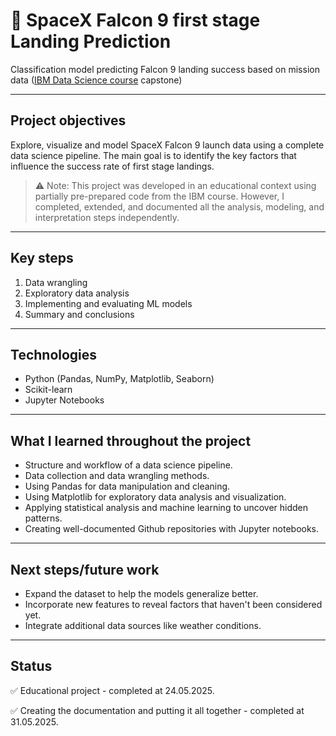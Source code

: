 # 🚀 SpaceX Falcon 9 first stage Landing Prediction
Classification model predicting Falcon 9 landing success based on mission data ([IBM Data Science course](https://www.coursera.org/account/accomplishments/professional-cert/92W1QUBMSKQQ) capstone)

---

## Project objectives

Explore, visualize and model SpaceX Falcon 9 launch data using a complete data science pipeline. The main goal is to identify the key factors that influence the success rate of first stage landings.

> ⚠️ Note: This project was developed in an educational context using partially pre-prepared code from the IBM course. However, I completed, extended, and documented all the analysis, modeling, and interpretation steps independently.

---

## Key steps

1. Data wrangling
2. Exploratory data analysis
3. Implementing and evaluating ML models
4. Summary and conclusions

---

## Technologies

- Python (Pandas, NumPy, Matplotlib, Seaborn)
- Scikit-learn
- Jupyter Notebooks

---

## What I learned throughout the project

- Structure and workflow of a data science pipeline.
- Data collection and data wrangling methods.
- Using Pandas for data manipulation and cleaning.
- Using Matplotlib for exploratory data analysis and visualization.
- Applying statistical analysis and machine learning to uncover hidden patterns.
- Creating well-documented Github repositories with Jupyter notebooks.

---

## Next steps/future work
- Expand the dataset to help the models generalize better.
- Incorporate new features to reveal factors that haven't been considered yet.
- Integrate additional data sources like weather conditions.

---

## Status
✅ Educational project - completed at 24.05.2025.

✅ Creating the documentation and putting it all together - completed at 31.05.2025.
